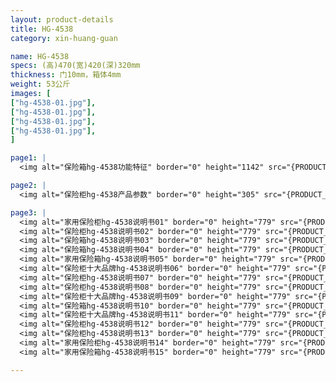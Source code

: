 ```yaml
---
layout: product-details
title: HG-4538
category: xin-huang-guan

name: HG-4538
specs: (高)470(宽)420(深)320mm
thickness: 门10mm，箱体4mm
weight: 53公斤
images: [
["hg-4538-01.jpg"],
["hg-4538-01.jpg"],
["hg-4538-01.jpg"],
["hg-4538-01.jpg"],
]

page1: |
  <img alt="保险箱hg-4538功能特征" border="0" height="1142" src="{PRODUCT_IMAGES}products/hg-gn.jpg" width="538" />

page2: |
  <img alt="保险柜hg-4538产品参数" border="0" height="305" src="{PRODUCT_IMAGES}products/hg-cpcs.jpg" width="538" />

page3: |
  <img alt="家用保险柜hg-4538说明书01" border="0" height="779" src="{PRODUCT_IMAGES}products/hg-sm01.jpg" width="528" /><br />
  <img alt="保险柜hg-4538说明书02" border="0" height="779" src="{PRODUCT_IMAGES}products/hg-sm02.jpg" width="528" /><br />
  <img alt="保险箱hg-4538说明书03" border="0" height="779" src="{PRODUCT_IMAGES}products/hg-sm03.jpg" width="528" /><br />
  <img alt="保险箱hg-4538说明书04" border="0" height="779" src="{PRODUCT_IMAGES}products/hg-sm04.jpg" width="528" /><br />
  <img alt="家用保险箱hg-4538说明书05" border="0" height="779" src="{PRODUCT_IMAGES}products/hg-sm05.jpg" width="528" /><br />
  <img alt="保险柜十大品牌hg-4538说明书06" border="0" height="779" src="{PRODUCT_IMAGES}products/hg-sm06.jpg" width="528" /><br />
  <img alt="保险柜hg-4538说明书07" border="0" height="779" src="{PRODUCT_IMAGES}products/hg-sm07.jpg" width="528" /><br />
  <img alt="保险柜hg-4538说明书08" border="0" height="779" src="{PRODUCT_IMAGES}products/hg-sm08.jpg" width="528" /><br />
  <img alt="保险柜十大品牌hg-4538说明书09" border="0" height="779" src="{PRODUCT_IMAGES}products/hg-sm09.jpg" width="528" /><br />
  <img alt="保险箱hg-4538说明书10" border="0" height="779" src="{PRODUCT_IMAGES}products/hg-sm10.jpg" width="528" /><br />
  <img alt="保险柜十大品牌hg-4538说明书11" border="0" height="779" src="{PRODUCT_IMAGES}products/hg-sm11.jpg" width="528" /><br />
  <img alt="保险柜hg-4538说明书12" border="0" height="779" src="{PRODUCT_IMAGES}products/hg-sm12.jpg" width="528" /><br />
  <img alt="保险柜hg-4538说明书13" border="0" height="779" src="{PRODUCT_IMAGES}products/hg-sm13.jpg" width="528" /><br />
  <img alt="家用保险柜hg-4538说明书14" border="0" height="779" src="{PRODUCT_IMAGES}products/hg-sm14.jpg" width="528" /><br />
  <img alt="家用保险箱hg-4538说明书15" border="0" height="779" src="{PRODUCT_IMAGES}products/hg-sm15.jpg" width="528" />

---
```


